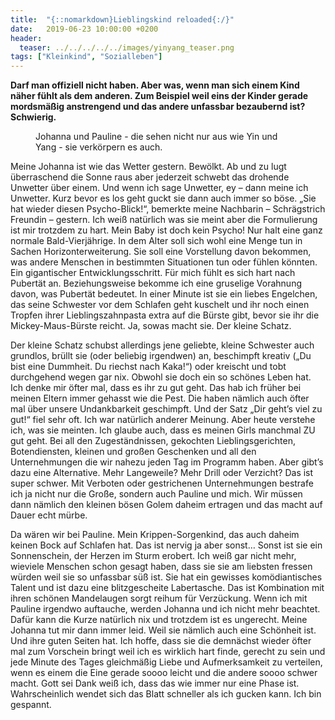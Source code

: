 ```yaml
---
title:  "{::nomarkdown}Lieblingskind reloaded{:/}"
date:   2019-06-23 10:00:00 +0200
header:
  teaser: ../../../../../images/yinyang_teaser.png
tags: ["Kleinkind", "Sozialleben"]
---
```


**Darf man offiziell nicht haben. Aber was, wenn man sich einem Kind näher fühlt als dem anderen. Zum Beispiel weil eins der Kinder gerade mordsmäßig anstrengend und das andere unfassbar bezaubernd ist? Schwierig.**

<figure>
  <img src="../../../../../images/yinyang.png" alt="">
  <figcaption>Johanna und Pauline - die sehen nicht nur aus wie Yin und Yang - sie verkörpern es auch.</figcaption>
</figure>

Meine Johanna ist wie das Wetter gestern. Bewölkt. Ab und zu lugt überraschend die Sonne raus aber jederzeit schwebt das drohende Unwetter über einem. Und wenn ich sage Unwetter, ey – dann meine ich Unwetter. Kurz bevor es los geht guckt sie dann auch immer so böse. „Sie hat wieder diesen Psycho-Blick!“, bemerkte meine Nachbarin – Schrägstrich Freundin – gestern. Ich weiß natürlich was sie meint aber die Formulierung ist mir trotzdem zu hart. Mein Baby ist doch kein Psycho! Nur halt eine ganz normale Bald-Vierjährige. In dem Alter soll sich wohl eine Menge tun in Sachen Horizonterweiterung. Sie soll eine Vorstellung davon bekommen, was andere Menschen in bestimmten Situationen tun oder fühlen könnten. Ein gigantischer Entwicklungsschritt. Für mich fühlt es sich hart nach Pubertät an. Beziehungsweise bekomme ich eine gruselige Vorahnung davon, was Pubertät bedeutet. In einer  Minute ist sie ein liebes Engelchen, das seine Schwester vor dem Schlafen geht kuschelt und ihr noch einen Tropfen ihrer Lieblingszahnpasta extra auf die Bürste gibt, bevor sie ihr die Mickey-Maus-Bürste reicht. Ja, sowas macht sie. Der kleine Schatz. 

Der kleine Schatz schubst allerdings jene geliebte, kleine Schwester auch grundlos, brüllt sie (oder beliebig irgendwen) an, beschimpft kreativ („Du bist eine Dummheit. Du riechst nach Kaka!“) oder kreischt und tobt durchgehend wegen gar nix. Obwohl sie doch ein so schönes Leben hat. Ich denke mir öfter mal, dass es ihr zu gut geht. Das hab ich früher bei meinen Eltern immer gehasst wie die Pest. Die haben nämlich auch öfter mal über unsere Undankbarkeit geschimpft. Und der Satz „Dir geht’s viel zu gut!“ fiel sehr oft. Ich war natürlich anderer Meinung. Aber heute verstehe ich, was sie meinten. Ich glaube auch, dass es meinen Girls manchmal ZU gut geht. Bei all den Zugeständnissen, gekochten Lieblingsgerichten, Botendiensten, kleinen und großen Geschenken und all den Unternehmungen die wir nahezu jeden Tag im Programm haben. Aber gibt’s dazu eine Alternative. Mehr Langeweile? Mehr Drill oder Verzicht? Das ist super schwer. Mit Verboten oder gestrichenen Unternehmungen bestrafe ich ja nicht nur die Große, sondern auch Pauline und mich. Wir müssen dann nämlich den kleinen bösen Golem daheim ertragen und das macht auf Dauer echt mürbe. 

Da wären wir bei Pauline. Mein Krippen-Sorgenkind, das auch daheim keinen Bock auf Schlafen hat. Das ist nervig ja aber sonst… Sonst ist sie ein Sonnenschein, der Herzen im Sturm erobert. Ich weiß gar nicht mehr, wieviele Menschen schon gesagt haben, dass sie sie am liebsten fressen würden weil sie so unfassbar süß ist. Sie hat ein gewisses komödiantisches Talent und ist dazu eine blitzgescheite Labertasche. Das ist Kombination mit ihren schönen Mandelaugen sorgt reihum für Verzückung. Wenn ich mit Pauline irgendwo auftauche, werden Johanna und ich nicht mehr beachtet. Dafür kann die Kurze natürlich nix und trotzdem ist es ungerecht. Meine Johanna tut mir dann immer leid. Weil sie nämlich auch eine Schönheit ist. Und ihre guten Seiten hat. Ich hoffe, dass sie die demnächst wieder öfter mal zum Vorschein bringt weil ich es wirklich hart finde, gerecht zu sein und jede Minute des Tages gleichmäßig Liebe und Aufmerksamkeit zu verteilen, wenn es einem die Eine gerade soooo leicht und die andere soooo schwer macht. Gott sei Dank weiß ich, dass das wie immer nur eine Phase ist. Wahrscheinlich wendet sich das Blatt schneller als ich gucken kann. Ich bin gespannt.











 















 












   






































